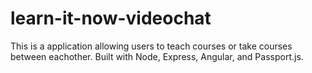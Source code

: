 # learn-it-now-videochat

This is a application allowing users to teach courses or take courses between eachother. Built with Node, Express, Angular, and Passport.js.
